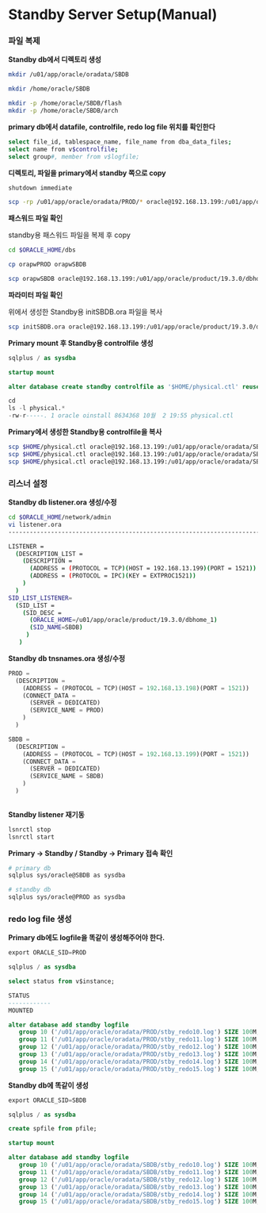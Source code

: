 # Standby Server Setup(Manual)

### 파일 복제

**Standby db에서 디렉토리 생성**

```bash
mkdir /u01/app/oracle/oradata/SBDB

mkdir /home/oracle/SBDB

mkdir -p /home/oracle/SBDB/flash
mkdir -p /home/oracle/SBDB/arch
```

**primary db에서 datafile, controlfile, redo log file 위치를 확인한다**

```bash
select file_id, tablespace_name, file_name from dba_data_files;
select name from v$controlfile;
select group#, member from v$logfile;
```

**디렉토리, 파일을 primary에서 standby 쪽으로 copy**

```bash
shutdown immediate 

scp -rp /u01/app/oracle/oradata/PROD/* oracle@192.168.13.199:/u01/app/oracle/oradata/SBDB/
```

**패스워드 파일 확인**

standby용 패스워드 파일을 복제 후 copy

```bash
cd $ORACLE_HOME/dbs

cp orapwPROD orapwSBDB

scp orapwSBDB oracle@192.168.13.199:/u01/app/oracle/product/19.3.0/dbhome_1/dbs/
```

**파라미터 파일 확인**

위에서 생성한 Standby용 initSBDB.ora 파일을 복사

```bash
scp initSBDB.ora oracle@192.168.13.199:/u01/app/oracle/product/19.3.0/dbhome_1/dbs/
```

**Primary mount 후 Standby용 controlfile 생성**

```sql
sqlplus / as sysdba

startup mount

alter database create standby controlfile as '$HOME/physical.ctl' reuse;

cd
ls -l physical.*
-rw-r-----. 1 oracle oinstall 8634368 10월  2 19:55 physical.ctl
```

**Primary에서 생성한 Standby용 controlfile을 복사**

```bash
scp $HOME/physical.ctl oracle@192.168.13.199:/u01/app/oracle/oradata/SBDB/disk1/ctrl1.ctl
scp $HOME/physical.ctl oracle@192.168.13.199:/u01/app/oracle/oradata/SBDB/disk2/ctrl2.ctl
scp $HOME/physical.ctl oracle@192.168.13.199:/u01/app/oracle/oradata/SBDB/disk3/ctrl3.ctl
```

### **리스너 설정**

**Standby db listener.ora 생성/수정**

```bash
cd $ORACLE_HOME/network/admin
vi listener.ora
------------------------------------------------------------------------

LISTENER =
  (DESCRIPTION_LIST =
    (DESCRIPTION =
      (ADDRESS = (PROTOCOL = TCP)(HOST = 192.168.13.199)(PORT = 1521))
      (ADDRESS = (PROTOCOL = IPC)(KEY = EXTPROC1521))
    )
  )
SID_LIST_LISTENER=
  (SID_LIST =
    (SID_DESC =
      (ORACLE_HOME=/u01/app/oracle/product/19.3.0/dbhome_1)
      (SID_NAME=SBDB)
     )
   )
```

**Standby db tnsnames.ora 생성/수정** 

```sql
PROD =
  (DESCRIPTION =
    (ADDRESS = (PROTOCOL = TCP)(HOST = 192.168.13.198)(PORT = 1521))
    (CONNECT_DATA =
      (SERVER = DEDICATED)
      (SERVICE_NAME = PROD)
    )
  )

SBDB =
  (DESCRIPTION =
    (ADDRESS = (PROTOCOL = TCP)(HOST = 192.168.13.199)(PORT = 1521))
    (CONNECT_DATA =
      (SERVER = DEDICATED)
      (SERVICE_NAME = SBDB)
    )
  )
 
```

**Standby listener 재기동**

```bash
lsnrctl stop
lsnrctl start
```

**Primary -> Standby / Standby -> Primary 접속 확인**

```bash
# primary db
sqlplus sys/oracle@SBDB as sysdba

# standby db
sqlplus sys/oracle@PROD as sysdba
```

### **redo log file 생성**

**Primary db에도 logfile을 똑같이 생성해주어야 한다.**

```sql
export ORACLE_SID=PROD

sqlplus / as sysdba

select status from v$instance;

STATUS
------------
MOUNTED

alter database add standby logfile
   group 10 ('/u01/app/oracle/oradata/PROD/stby_redo10.log') SIZE 100M,
   group 11 ('/u01/app/oracle/oradata/PROD/stby_redo11.log') SIZE 100M,
   group 12 ('/u01/app/oracle/oradata/PROD/stby_redo12.log') SIZE 100M,
   group 13 ('/u01/app/oracle/oradata/PROD/stby_redo13.log') SIZE 100M,
   group 14 ('/u01/app/oracle/oradata/PROD/stby_redo14.log') SIZE 100M,
   group 15 ('/u01/app/oracle/oradata/PROD/stby_redo15.log') SIZE 100M;
```

**Standby db에 똑같이 생성**

```sql
export ORACLE_SID=SBDB

sqlplus / as sysdba

create spfile from pfile;

startup mount

alter database add standby logfile
   group 10 ('/u01/app/oracle/oradata/SBDB/stby_redo10.log') SIZE 100M,
   group 11 ('/u01/app/oracle/oradata/SBDB/stby_redo11.log') SIZE 100M,
   group 12 ('/u01/app/oracle/oradata/SBDB/stby_redo12.log') SIZE 100M,
   group 13 ('/u01/app/oracle/oradata/SBDB/stby_redo13.log') SIZE 100M,
   group 14 ('/u01/app/oracle/oradata/SBDB/stby_redo14.log') SIZE 100M,
   group 15 ('/u01/app/oracle/oradata/SBDB/stby_redo15.log') SIZE 100M; 
```